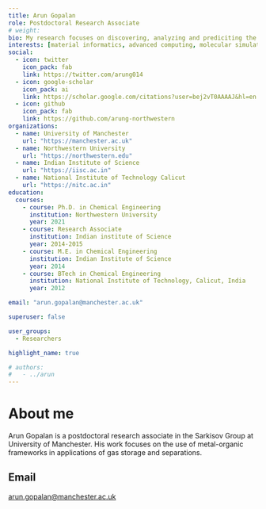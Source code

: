 ```yaml
---
title: Arun Gopalan
role: Postdoctoral Research Associate
# weight: 
bio: My research focuses on discovering, analyzing and prediciting the properties of nanoporous materials towards employing them in energy efficient gas separations and storage via adsorption.
interests: [material informatics, advanced computing, molecular simulations, metal-organic frameworks, machine learning, adsorptive separations]
social:
  - icon: twitter
    icon_pack: fab
    link: https://twitter.com/arung014
  - icon: google-scholar
    icon_pack: ai
    link: https://scholar.google.com/citations?user=bej2vT0AAAAJ&hl=en
  - icon: github
    icon_pack: fab
    link: https://github.com/arung-northwestern
organizations:
  - name: University of Manchester
    url: "https://manchester.ac.uk"
  - name: Northwestern University 
    url: "https://northwestern.edu" 
  - name: Indian Institute of Science
    url: "https://iisc.ac.in"
  - name: National Institute of Technology Calicut
    url: "https://nitc.ac.in"
education:
  courses:
    - course: Ph.D. in Chemical Engineering
      institution: Northwestern University
      year: 2021
    - course: Research Associate
      institution: Indian institute of Science
      year: 2014-2015
    - course: M.E. in Chemical Engineering
      institution: Indian Institute of Science
      year: 2014
    - course: BTech in Chemical Engineering
      institution: National Institute of Technology, Calicut, India
      year: 2012

email: "arun.gopalan@manchester.ac.uk"

superuser: false

user_groups:
  - Researchers

highlight_name: true

# authors:
#   - ../arun
---
```

# About me
Arun Gopalan is a postdoctoral research associate in the Sarkisov Group at University of Manchester. His work focuses on the use of metal-organic frameworks in applications of gas storage and separations.
## Email
arun.gopalan@manchester.ac.uk
